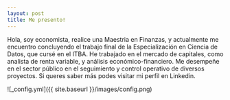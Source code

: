 ```yaml
---
layout: post
title: Me presento!
---
```


Hola, soy economista, realice una Maestria en Finanzas, y actualmente me encuentro concluyendo el trabajo final de la Especialización en Ciencia de Datos, que cursé en el ITBA.
He trabajado en el  mercado de capitales, como analista de renta variable, y análisis económico-financiero. Me desempeñe en el sector público en el seguimiento y control operativo de diversos proyectos.
Si queres saber más podes visitar mi perfil en Linkedin.

![_config.yml]({{ site.baseurl }}/images/config.png)

